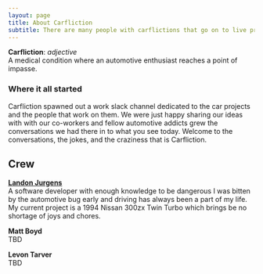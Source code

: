 ```yaml
---
layout: page
title: About Carfliction
subtitle: There are many people with carflictions that go on to live productive and fruitful lives -- these are their stories
---
```


**Carfliction**: _adjective_ \
A medical condition where an automotive enthusiast reaches a point of impasse.  

### Where it all started
Carfliction spawned out a work slack channel dedicated to the car projects and
the people that work on them. We were just happy sharing our ideas with with our
co-workers and fellow automotive addicts grew the conversations we had there in
to what you see today. Welcome to the conversations, the jokes, and the
craziness that is Carfliction.

## Crew
[**Landon Jurgens**](https://300zxproject.com)\
A software developer with enough knowledge to be dangerous I was bitten by the
automotive bug early and driving has always been a part of my life. My current
project is a 1994 Nissan 300zx Twin Turbo which brings be no shortage of joys
and chores.

**Matt Boyd**\
TBD

**Levon Tarver**\
TBD
